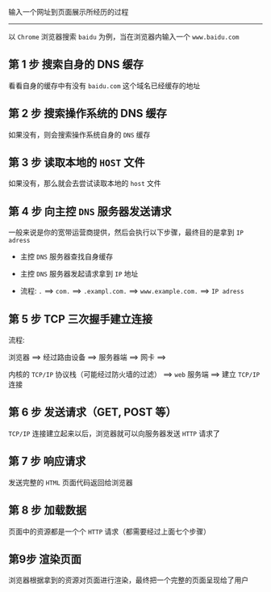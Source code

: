 输入一个网址到页面展示所经历的过程

----


以 ```Chrome``` 浏览器搜索 ```baidu``` 为例，当在浏览器内输入一个 ```www.baidu.com```

## 第 1 步 搜索自身的 DNS 缓存

看看自身的缓存中有没有 ```baidu.com``` 这个域名已经缓存的地址

## 第 2 步 搜索操作系统的 DNS 缓存

如果没有，则会搜索操作系统自身的 ```DNS``` 缓存

## 第 3 步 读取本地的 ```HOST``` 文件

如果没有，那么就会去尝试读取本地的 `host` 文件

## 第 4 步 向主控 ```DNS``` 服务器发送请求

一般来说是你的宽带运营商提供，然后会执行以下步骤，最终目的是拿到 ```IP adress```

  * 主控 ```DNS``` 服务器查找自身缓存

  * 主控 ```DNS``` 服务器发起请求拿到 ```IP``` 地址

  * 流程: ```.``` ==> ```com.``` ==> ```.exampl.com.``` ==> ```www.example.com.``` ==> ```IP adress```

## 第 5 步 TCP 三次握手建立连接

流程: 

浏览器 ==> 经过路由设备 ==> 服务器端 ==> 网卡 ==> 

内核的 ```TCP/IP``` 协议栈（可能经过防火墙的过滤） ==> ```web``` 服务端 ==> 建立 ```TCP/IP``` 连接

## 第 6 步 发送请求（GET, POST 等）

```TCP/IP``` 连接建立起来以后，浏览器就可以向服务器发送 ```HTTP``` 请求了

## 第 7 步 响应请求

发送完整的 ```HTML``` 页面代码返回给浏览器

## 第 8 步 加载数据

页面中的资源都是一个个 ```HTTP``` 请求（都需要经过上面七个步骤）

## 第9步 渲染页面

浏览器根据拿到的资源对页面进行渲染，最终把一个完整的页面呈现给了用户